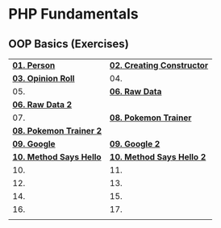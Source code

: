 # PHP Fundamentals

## OOP Basics (Exercises)
|  | |
| --- | --- |
|[**01. Person**](https://github.com/emilia98/SoftUni-PHPWeb/tree/master/PHP%20Basics/OOP%20Basics%20-%20Exercises/01.Person "Link to GitHub") | [**02. Creating Constructor**](https://github.com/emilia98/SoftUni-PHPWeb/tree/master/PHP%20Basics/OOP%20Basics%20-%20Exercises/02.CreatingConstructor "Link to GitHub")|
|**[03. Opinion Roll](https://github.com/emilia98/SoftUni-PHPWeb/tree/master/PHP%20Basics/OOP%20Basics%20-%20Exercises/03.OpinionRoll "Opinion Roll")**| 04. |
| 05. | **[06. Raw Data](https://github.com/emilia98/SoftUni-PHPWeb/tree/master/PHP%20Basics/OOP%20Basics%20-%20Exercises/06.RawData "Raw Data")** |
| **[06. Raw Data 2](https://github.com/emilia98/SoftUni-PHPWeb/tree/master/PHP%20Basics/OOP%20Basics%20-%20Exercises/06.RawData_2 "Raw Data 2")** |  |
| 07.| **[08. Pokemon Trainer](https://github.com/emilia98/SoftUni-PHPWeb/tree/master/PHP%20Basics/OOP%20Basics%20-%20Exercises/08.PokemonTrainer "Pokemon Trainer")** |
| **[08. Pokemon Trainer 2](https://github.com/emilia98/SoftUni-PHPWeb/tree/master/PHP%20Basics/OOP%20Basics%20-%20Exercises/08.PokemonTrainer_2 "Pokemon Trainer 2")** | 
|**[09. Google](https://github.com/emilia98/SoftUni-PHPWeb/tree/master/PHP%20Basics/OOP%20Basics%20-%20Exercises/09.Google "Google")**|**[09. Google 2](https://github.com/emilia98/SoftUni-PHPWeb/tree/master/PHP%20Basics/OOP%20Basics%20-%20Exercises/09.Google_2 "Google 2")**|
| [**10. Method Says Hello**](https://github.com/emilia98/SoftUni-PHPWeb/tree/master/PHP%20Basics/OOP%20Basics%20-%20Exercises/10.MethodSaysHello "Link to GitHub") | [**10. Method Says Hello 2**](https://github.com/emilia98/SoftUni-PHPWeb/tree/master/PHP%20Basics/OOP%20Basics%20-%20Exercises/10.MethodSaysHello_2 "Link to GitHub")|
| 10. | 11. |
| 12. | 13. |
| 14. | 15. |
| 16. | 17. |
| | |


